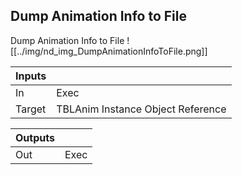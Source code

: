 ## Dump Animation Info to File
Dump Animation Info to File
![[../img/nd_img_DumpAnimationInfoToFile.png]]

|Inputs||
|--|--|
| In | Exec |
| Target | TBLAnim Instance Object Reference |

|Outputs||
|--|--|
| Out | Exec |
